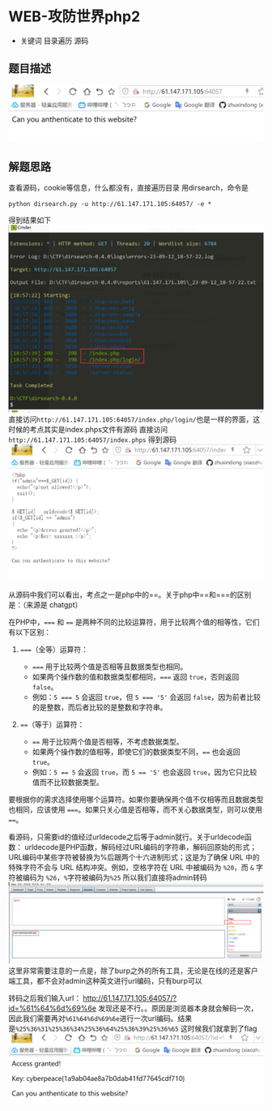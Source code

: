 # WEB-攻防世界php2
- 关键词 目录遍历 源码

## 题目描述
![1d5701f3fa695f26c90d77bcd3675b2f.png](../_resources/1d5701f3fa695f26c90d77bcd3675b2f.png)
## 解题思路
查看源码，cookie等信息，什么都没有，直接遍历目录
用dirsearch，命令是
```shell
python dirsearch.py -u http://61.147.171.105:64057/ -e *
```

得到结果如下
![451b9d12f35a98dbaa58623fd2981334.png](../_resources/451b9d12f35a98dbaa58623fd2981334.png)
直接访问`http://61.147.171.105:64057/index.php/login/`也是一样的界面，这时候的考点其实是index.phps文件有源码
直接访问`http://61.147.171.105:64057/index.phps`
得到源码
![ee666b5664551dda23cfd993ad736fa2.png](../_resources/ee666b5664551dda23cfd993ad736fa2.png)

从源码中我们可以看出，考点之一是php中的==。关于php中==和===的区别是：（来源是 chatgpt）

在PHP中，`===` 和 `==` 是两种不同的比较运算符，用于比较两个值的相等性，它们有以下区别：

1. `===`（全等）运算符：
   - `===` 用于比较两个值是否相等且数据类型也相同。
   - 如果两个操作数的值和数据类型都相同，`===` 返回 `true`，否则返回 `false`。
   - 例如：`5 === 5` 会返回 `true`，但 `5 === '5'` 会返回 `false`，因为前者比较的是整数，而后者比较的是整数和字符串。

2. `==`（等于）运算符：
   - `==` 用于比较两个值是否相等，不考虑数据类型。
   - 如果两个操作数的值相等，即使它们的数据类型不同，`==` 也会返回 `true`。
   - 例如：`5 == 5` 会返回 `true`，而 `5 == '5'` 也会返回 `true`，因为它只比较值而不比较数据类型。

要根据你的需求选择使用哪个运算符。如果你要确保两个值不仅相等而且数据类型也相同，应该使用 `===`。如果只关心值是否相等，而不关心数据类型，则可以使用 `==`。

看源码，只需要id的值经过urldecode之后等于admin就行。关于urldecode函数：
urldecode是PHP函数，解码经过URL编码的字符串，解码回原始的形式；URL编码中某些字符被替换为%后跟两个十六进制形式；这是为了确保 URL 中的特殊字符不会与 URL 结构冲突。例如，空格字符在 URL 中被编码为 `%20`，而 `&` 字符被编码为 `%26`，`%`字符被编码为`%25`
所以我们直接将admin转码
![e74059dfca27f63d3352d823425eb56a.png](../_resources/e74059dfca27f63d3352d823425eb56a.png)
这里非常需要注意的一点是，除了burp之外的所有工具，无论是在线的还是客户端工具，都不会对admin这种英文进行url编码，只有burp可以

转码之后我们输入url：
http://61.147.171.105:64057/?id=%61%64%6d%69%6e
发现还是不行。。原因是浏览器本身就会解码一次，因此我们需要再对`%61%64%6d%69%6e`进行一次url编码。结果是`%25%36%31%25%36%34%25%36%64%25%36%39%25%36%65`
这时候我们就拿到了flag
![0c6eaadfb2d260e1004ce436a5a5706b.png](../_resources/0c6eaadfb2d260e1004ce436a5a5706b.png)

